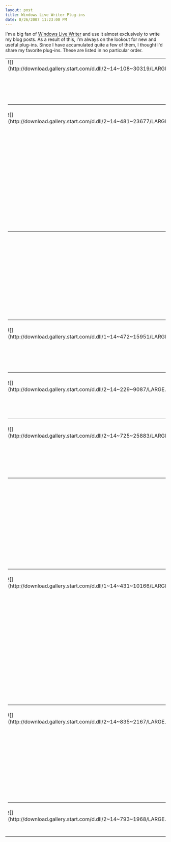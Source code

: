 ```yaml
---
layout: post
title: Windows Live Writer Plug-ins
date: 8/26/2007 11:23:00 PM
---
```


I'm a big fan of [Windows Live Writer](http://writer.live.com) and use it almost exclusively to write my blog posts. As a result of this, I'm always on the lookout for new and useful plug-ins. Since I have accumulated quite a few of them, I thought I'd share my favorite plug-ins. These are listed in no particular order.

 <table cellspacing="0" cellpadding="2" width="938" border="0" unselectable="on"> <tbody> <tr> <td valign="top" width="177">![](http://download.gallery.start.com/d.dll/2~14~108~30319/LARGE.jpg)</td> <td valign="top" width="172">[SkyDrive Embed Plugin](http://gallery.live.com/liveItemDetail.aspx?li=27545581-4b54-4f6d-9007-ed3b168dab43&bt=9&pl=8)</td> <td valign="top" width="587">Allows you to easily embed a file or folder from your public [Windows Live SkyDrive](http://skydrive.live.com/) account. You can specify 3 different embed formats.</td></tr> <tr> <td valign="top" colspan="3"> 

* * *
 </td></tr> <tr> <td valign="top" width="178">![](http://download.gallery.start.com/d.dll/2~14~481~23677/LARGE.jpg)</td> <td valign="top" width="172">[Paste MSDN URL](http://gallery.live.com/liveItemDetail.aspx?li=8576830b-48cc-4213-8953-2b24ced08e1f&bt=9&pl=8)</td> <td valign="top" width="585">Allows you to paste a URL from any of the MSDN web sites and have the culture removed from the link. This allows the reader to be automatically redirected to the MSDN content in their preferred language (if available). This plug-in can also retrieve the page title automatically to use as the link text.  

**This is a great plug-in, but it isn't compatible with the "Insert Quick Link" plug-in, which will always take precedence, so you'll need to decide which functionality is more important to you.**</td></tr> <tr> <td valign="top" colspan="3"> 

* * *
 </td></tr> <tr> <td valign="top" width="178"> </td> <td valign="top" width="173">[Insert Quick Link](http://gallery.live.com/liveItemDetail.aspx?li=208df1ab-1349-48b0-b4c2-45713cc14763&bt=9&pl=8)</td> <td valign="top" width="584">Allows you to paste a link from any website and automatically bring up the link options dialog.  

**This is a great plug-in, but it isn't compatible with the "Paste MSDN URL" plug-in. This one will always take precedence, so you'll need to decide which functionality is more important to you.**</td></tr> <tr> <td valign="top" colspan="3"> 

* * *
 </td></tr> <tr> <td valign="top" width="178">![](http://download.gallery.start.com/d.dll/1~14~472~15951/LARGE.jpg)</td> <td valign="top" width="174">[Insert Video](http://gallery.live.com/liveItemDetail.aspx?li=65584500-3bd3-404b-818a-2cdec6304892&bt=9&pl=8)</td> <td valign="top" width="583">Allows you to easily insert video from MSN SoapBox, Google Video, YouTube, MySpace Video, Yahoo! Video, muveeMix, myvideo.de videos nd BrightCove Videos.</td></tr> <tr> <td valign="top" colspan="3"> 

* * *
 </td></tr> <tr> <td valign="top" width="178">![](http://download.gallery.start.com/d.dll/2~14~229~9087/LARGE.jpg)</td> <td valign="top" width="175">[Code Snippet plugin for Windows Live Writer](http://gallery.live.com/liveItemDetail.aspx?li=d4409446-af7f-42ec-aa20-78aa5bac4748&bt=9&pl=8)</td> <td valign="top" width="582">Allows you to add syntax highlighted code snippets to your blog post.</td></tr> <tr> <td valign="top" colspan="3"> 

* * *
 </td></tr> <tr> <td valign="top" width="179">![](http://download.gallery.start.com/d.dll/2~14~725~25883/LARGE.jpg)</td> <td valign="top" width="175">[Insert Amazon Details](http://gallery.live.com/liveItemDetail.aspx?li=82b772ae-6ed9-412d-9f3f-fe83eb4f8549&bt=9&pl=8)</td> <td valign="top" width="581">Allows you to insert a thumbnail and details about an Amazon.com book. It does require you to know either the ISBN or ASIN number, but the plug-in gets the rest of the details. It also supports using your Amazon.com affiliate Id.</td></tr> <tr> <td valign="top" colspan="3"> 

* * *
 </td></tr> <tr> <td valign="top" width="180"> </td> <td valign="top" width="175">[XFN Link Editor](http://gallery.live.com/liveItemDetail.aspx?li=217b89d0-30cb-4370-958e-f22307173ae0&bt=9&pl=8)</td> <td valign="top" width="580">XFN™ (XHTML Friends Network) is a simple way to represent human relationships using hyperlinks. In recent years, blogs and blogrolls have become the fastest growing area of the Web. XFN enables web authors to indicate their relationship(s) to the people in their blogrolls simply by adding a 'rel' attribute to their <a href> tags. This plugin allows you to easily work with XFN compatible links.</td></tr> <tr> <td valign="top" colspan="3"> 

* * *
 </td></tr> <tr> <td valign="top" width="181">![](http://download.gallery.start.com/d.dll/1~14~431~10166/LARGE.jpg)</td> <td valign="top" width="175">[Now Playing](http://gallery.live.com/liveItemDetail.aspx?li=8e766d66-65a2-40b5-9e54-2517166101f1&bt=9&pl=8)</td> <td valign="top" width="580">Now Playing is a Windows Live Writer Plugin that inserts the currently playing title into your blog posts.  
Now Playing comes with support for Winamp, iTunes and Windows Media Player out of the box.  
Now Playing itself can host other plugins that query services Amazon, Last.fm and Music-Map to extend the metadata of a track. This information can then be used to create a template as the base for the content that will be inserted in the blog post.  
Developers can extend Now Playing by writing custom plugins for other media players and services to enrich the metadata even more.</td></tr> <tr> <td valign="top" colspan="3"> 

* * *
 </td></tr> <tr> <td valign="top" width="181">![](http://download.gallery.start.com/d.dll/2~14~835~2167/LARGE.jpg)</td> <td valign="top" width="175">[Event Plugin](http://gallery.live.com/liveItemDetail.aspx?li=9751e563-1408-4fc3-8028-bd4351edb1fb&bt=9&pl=8)</td> <td valign="top" width="580">Create your own events or find existing events through intergrated search of the Eventful.com website. Format the event, add a picture, edit the description, customize what data is displayed. The published post included correct hCalendar microformatting. The plugin also enables pastes of Live Clipboard copied events and Blog This of events from the Eventful.com website.</td></tr> <tr> <td valign="top" colspan="3"> 

* * *
 </td></tr> <tr> <td valign="top" width="181">![](http://download.gallery.start.com/d.dll/2~14~793~1968/LARGE.jpg)</td> <td valign="top" width="175">[Acronymns Plugin](http://gallery.live.com/liveItemDetail.aspx?li=908829d1-f935-4084-bbe4-5e84afa784dc&bt=9&pl=8)</td> <td valign="top" width="580">This plugin lets you search for an acronym description and insert it the acronym with the description in the blog post.</td></tr></tbody></table>
